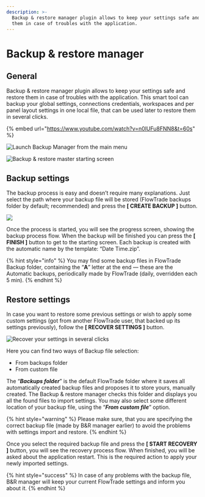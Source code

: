 ```yaml
---
description: >-
  Backup & restore manager plugin allows to keep your settings safe and restore
  them in case of troubles with the application.
---
```


# Backup & restore manager

## General

Backup & restore manager plugin allows to keep your settings safe and restore them in case of troubles with the application. This smart tool can backup your global settings, connections credentials, workspaces and per panel layout settings in one local file, that can be used later to restore them in several clicks.

{% embed url="https://www.youtube.com/watch?v=n0lUFu8FNN8&t=60s" %}

![Launch Backup Manager from the main menu](../.gitbook/assets/backup-manager.png)

![Backup &amp; restore master starting screen](../.gitbook/assets/backupmanager.png)

## Backup settings

The backup process is easy and doesn’t require many explanations. Just select the path where your backup file will be stored \(FlowTrade backups folder by default; recommended\) and press the **\[ CREATE BACKUP \]** button.

![](../.gitbook/assets/backupsettings1.png)

Once the process is started, you will see the progress screen, showing the backup process flow. When the backup will be finished you can press the **\[ FINISH \]** button to get to the starting screen. Each backup is created with the automatic name by the template: “Date Time.zip”.

{% hint style="info" %}
You may find some backup files in FlowTrade Backup folder, containing the “**A**” letter at the end — these are the Automatic backups, periodically made by FlowTrade \(daily, overridden each 5 min\).
{% endhint %}

## Restore settings

In case you want to restore some previous settings or wish to apply some custom settings \(got from another FlowTrade user, that backed up its settings previously\), follow the **\[ RECOVER SETTINGS \]** button.

![Recover your settings in several clicks](../.gitbook/assets/restoresettings.png)

Here you can find two ways of Backup file selection:

* From backups folder 
* From custom file

The “_**Backups folder**_” is the default FlowTrade folder where it saves all automatically created backup files and proposes it to store yours, manually created. The Backup & restore manager checks this folder and displays you all the found files to import settings. You may also select some different location of your backup file, using the “_**From custom file**_” option.

{% hint style="warning" %}
Please make sure, that you are specifying the correct backup file \(made by B&R manager earlier\) to avoid the problems with settings import and restore.
{% endhint %}

Once you select the required backup file and press the **\[ START RECOVERY \]** button, you will see the recovery process flow. When finished, you will be asked about the application restart. This is the required action to apply your newly imported settings.

{% hint style="success" %}
In case of any problems with the backup file, B&R manager will keep your current FlowTrade settings and inform you about it.
{% endhint %}



